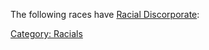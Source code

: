 The following races have [Racial
Discorporate](Racial_Discorporate "wikilink"):

[Category: Racials](Category:_Racials "wikilink")
